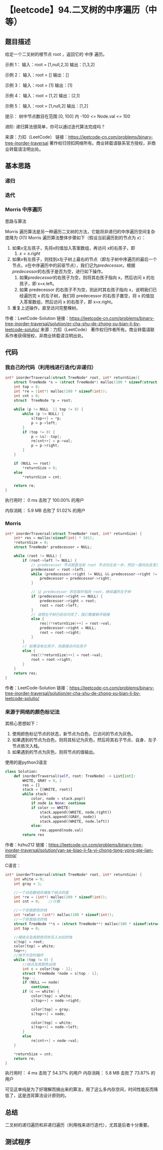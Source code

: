# 【leetcode】94.二叉树的中序遍历（中等）

## 题目描述

给定一个二叉树的根节点 root ，返回它的 中序 遍历。

示例 1：
输入：root = [1,null,2,3]
输出：[1,3,2]

示例 2：
输入：root = []
输出：[]

示例 3：
输入：root = [1]
输出：[1]

示例 4：
输入：root = [1,2]
输出：[2,1]

示例 5：
输入：root = [1,null,2]
输出：[1,2]
 

提示：
树中节点数目在范围 [0, 100] 内
-100 <= Node.val <= 100
 

进阶: 递归算法很简单，你可以通过迭代算法完成吗？

来源：力扣（LeetCode）
链接：https://leetcode-cn.com/problems/binary-tree-inorder-traversal
著作权归领扣网络所有。商业转载请联系官方授权，非商业转载请注明出处。

## 基本思路

### 递归

### 迭代

### Morris 中序遍历

思路与算法

Morris 遍历算法是另一种遍历二叉树的方法，它能将非递归的中序遍历空间复杂度降为 $O(1)$
Morris 遍历算法整体步骤如下（假设当前遍历到的节点为 $x$）：
1. 如果$x$无左孩子，先将$x$的值加入答案数组，再访问 $x$的右孩子，即
   1. $x=x.right$
2. 如果$x$有左孩子，则找到$x$左子树上最右的节点（即左子树中序遍历的最后一个节点，$x$在中序遍历中的前驱节点），我们记为$predecessor$。根据$predecessor$的右孩子是否为空，进行如下操作。
   1. 如果$predecessor$的右孩子为空，则将其右孩子指向 x，然后访问 x 的左孩子，即 x=x.left。
   2. 如果 predecessor 的右孩子不为空，则此时其右孩子指向 x，说明我们已经遍历完 x 的左子树，我们将 predecessor 的右孩子置空，将 x 的值加入答案数组，然后访问 x 的右孩子，即 x=x.right。
3. 重复上述操作，直至访问完整棵树。

作者：LeetCode-Solution
链接：https://leetcode-cn.com/problems/binary-tree-inorder-traversal/solution/er-cha-shu-de-zhong-xu-bian-li-by-leetcode-solutio/
来源：力扣（LeetCode）
著作权归作者所有。商业转载请联系作者获得授权，非商业转载请注明出处。

## 代码

### 我自己的代码（利用栈进行迭代/非递归）

```c++
int* inorderTraversal(struct TreeNode* root, int* returnSize){
    struct TreeNode *s = (struct TreeNode*) malloc(100 * sizeof(struct TreeNode));
    int top = 0;
    int *re = (int*) malloc(100 * sizeof(int));
    int cnt = 0;
    struct  TreeNode *p = root;
    
    while (p != NULL  || top != 0) {
        while (p != NULL) {
            s[top++] = *p;
            p = p->left;
        }
        if (top != 0) {
            p = &s[--top];
            re[cnt++] = p->val;
            p = p->right;
        }
    }

    if (NULL == root)
        *returnSize = 0;
    else
        *returnSize = cnt;

    return re;
}
```

执行用时：
0 ms
击败了 100.00% 的用户

内存消耗：
5.9 MB
击败了 51.02% 的用户

### Morris

```c++
int* inorderTraversal(struct TreeNode* root, int* returnSize) {
    int* res = malloc(sizeof(int) * 501);
    *returnSize = 0;
    struct TreeNode* predecessor = NULL;

    while (root != NULL) {
        if (root->left != NULL) {
            // predecessor 节点就是当前 root 节点向左走一步，然后一直向右走至无法走为止
            predecessor = root->left;
            while (predecessor->right != NULL && predecessor->right != root) {
                predecessor = predecessor->right;
            }

            // 让 predecessor 的右指针指向 root，继续遍历左子树
            if (predecessor->right == NULL) {
                predecessor->right = root;
                root = root->left;
            }
            // 说明左子树已经访问完了，我们需要断开链接
            else {
                res[(*returnSize)++] = root->val;
                predecessor->right = NULL;
                root = root->right;
            }
        }
        // 如果没有左孩子，则直接访问右孩子
        else {
            res[(*returnSize)++] = root->val;
            root = root->right;
        }
    }
    return res;
}
```

作者：LeetCode-Solution
链接：https://leetcode-cn.com/problems/binary-tree-inorder-traversal/solution/er-cha-shu-de-zhong-xu-bian-li-by-leetcode-solutio/


### 来源于网络的颜色标记法

其核心思想如下：
1. 使用颜色标记节点的状态，新节点为白色，已访问的节点为灰色。
2. 如果遇到的节点为白色，则将其标记为灰色，然后将其右子节点、自身、左子节点依次入栈。
3. 如果遇到的节点为灰色，则将节点的值输出。

使用的是python3语言
```python
class Solution:
    def inorderTraversal(self, root: TreeNode) -> List[int]:
        WHITE, GRAY = 0, 1
        res = []
        stack = [(WHITE, root)]
        while stack:
            color, node = stack.pop()
            if node is None: continue
            if color == WHITE:
                stack.append((WHITE, node.right))
                stack.append((GRAY, node))
                stack.append((WHITE, node.left))
            else:
                res.append(node.val)
        return res
```

作者：hzhu212
链接：https://leetcode-cn.com/problems/binary-tree-inorder-traversal/solution/yan-se-biao-ji-fa-yi-chong-tong-yong-qie-jian-ming/

C语言：
```c++
int* inorderTraversal(struct TreeNode* root, int* returnSize) {
    int white = 0;
    int gray = 1;

    //一个动态数组存储各个结点的值
    int *re = (int*) malloc(100 * sizeof(int));
    int cnt = 0;    //计数

    //一个存放颜色的栈
    int *color = (int*) malloc(100 * sizeof(int));
    //一个存放结点的栈
    struct TreeNode **s = (struct TreeNode**) malloc(100 * sizeof(struct TreeNode*));
    int top = 0;

    //根结点及其颜色同步压入对应的栈
    s[top] = root;
    color[top] = white;
    top++;
    //栈不为空时循环
    while (top != 0) {
        //结点及其颜色出栈
        int c = color[top - 1];
        struct TreeNode *node = s[top - 1];
        top--;
        if (NULL == node)
            continue;
        if (c == white) {
            color[top] = white;
            s[top++] = node->right;

            color[top] = gray;
            s[top++] = node;

            color[top] = white;
            s[top++] = node->left;
        }
        else 
            re[cnt++] = node->val;
    }

    *returnSize = cnt;
    return re;
}
```

执行用时：
4 ms
击败了 54.37% 的用户
内存消耗：
5.8 MB
击败了 73.87% 的用户

可见这单纯是为了好理解而搞出来的算法，用了这么多内存空间，时间性能反而降低了，这是违背算法设计原则的。

## 总结

二叉树的递归遍历和非递归遍历（利用栈来进行迭代），尤其是后者十分重要。

## 测试程序

```c++

```